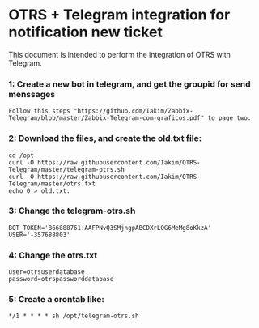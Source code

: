 # OTRS + Telegram integration for notification new ticket
This document is intended to perform the integration of OTRS with Telegram.

### 1: Create a new bot in telegram, and get the groupid for send menssages

    Follow this steps "https://github.com/Iakim/Zabbix-Telegram/blob/master/Zabbix-Telegram-com-graficos.pdf" to page two.

### 2: Download the files, and create the old.txt file:
    cd /opt
    curl -O https://raw.githubusercontent.com/Iakim/OTRS-Telegram/master/telegram-otrs.sh
    curl -O https://raw.githubusercontent.com/Iakim/OTRS-Telegram/master/otrs.txt
    echo 0 > old.txt.

### 3: Change the telegram-otrs.sh

    BOT_TOKEN='866888761:AAFPNvQ3SMjngpABCDXrLQG6MeMg8oKkzA'
    USER='-357688803'

### 4: Change the otrs.txt

    user=otrsuserdatabase
    password=otrspassworddatabase
    
### 5: Create a crontab like:
    
    */1 * * * * sh /opt/telegram-otrs.sh
